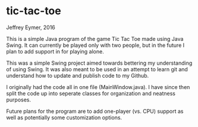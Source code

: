 # tic-tac-toe
Jeffrey Eymer, 2016

This is a simple Java program of the game Tic Tac Toe made using Java Swing. It can currently be played only with two people, but in the future I plan to add support in for playing alone.

This was a simple Swing project aimed towards bettering my understanding of using Swing. It was also meant to be used in an attempt to learn git and understand how to update and publish code to my Github.

I originally had the code all in one file (MainWindow.java). I have since then split the code up into seperate classes for organization and neatness purposes.

Future plans for the program are to add one-player (vs. CPU) support as well as potentially some customization options. 

